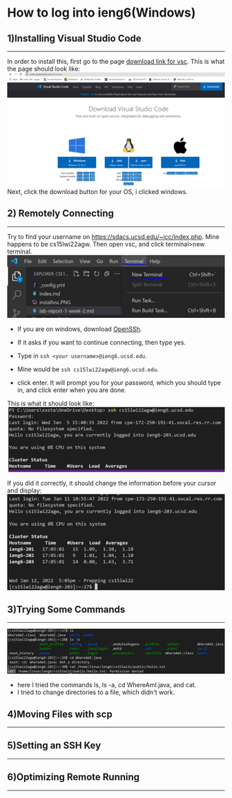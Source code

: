 # **How to log into ieng6(Windows)**
## **1)Installing Visual Studio Code**
---
In order to install this, first go to the page [download link for vsc](https://code.visualstudio.com/download).
This is what the page should look like: ![Image](./Images/installvsc.PNG)  
Next, click the download button for your OS, i clicked windows.  
## **2) Remotely Connecting**
---
Try to find your username on https://sdacs.ucsd.edu/~icc/index.php. Mine happens to be cs15lwi22agw. Then open vsc, and click terminal>new terminal.
![Image](./Images/newterm.PNG)

* If you are on windows, download [OpenSSh](https://docs.microsoft.com/en-us/windows-server/administration/openssh/openssh_install_firstuse).  
* If it asks if you want to continue connecting, then type yes.  

* Type in `ssh <your username>@ieng6.ucsd.edu`. 
* Mine would be `ssh cs15lwi22agw@ieng6.ucsd.edu`.
* click enter. It will prompt you for your password, which you should type in, and click enter when you are done.  
  
This is what it should look like:
![Image](./Images/ssh.PNG)  
  
  If you did it correctly, it should change the information before your cursor and display: 
  ![Image](./Images/ssh1.PNG)

## **3)Trying Some Commands**
---

![Image](./Images/trycmds.PNG)
* here I tried the commands ls, ls -a, cd WhereAmI.java, and cat.
* I tried to change directories to a file, which didn't work. 
## **4)Moving Files with scp**
---
## **5)Setting an SSH Key**
---
## **6)Optimizing Remote Running**
---